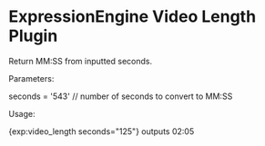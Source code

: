 ExpressionEngine Video Length Plugin
============

Return MM:SS from inputted seconds.

Parameters:

seconds = '543'		// number of seconds to convert to MM:SS

Usage:

{exp:video_length seconds="125"} outputs 02:05